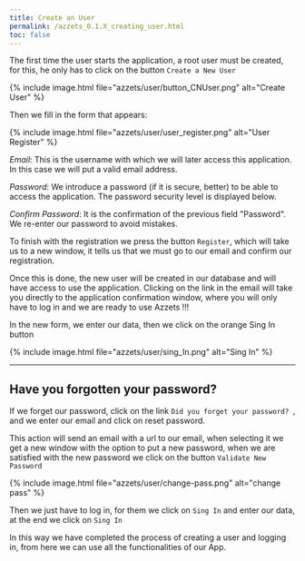 ```yaml
---
title: Create an User
permalink: /azzets_0.1.X_creating_user.html
toc: false
---
```


The first time the user starts the application, a root user must be created, for this, he only has to click on the button
 `Create a New User` 


{% include image.html file="azzets/user/button_CNUser.png" alt="Create User" %}


Then we fill in the form that appears:


{% include image.html file="azzets/user/user_register.png" alt="User Register" %}


*Email*: This is the username with which we will later access this application. In this case we will put a valid email address.  

*Password*: We introduce a password (if it is secure, better) to be able to access the application. The password security level is displayed below.  

*Confirm Password*: It is the confirmation of the previous field "Password". We re-enter our password to avoid mistakes.  

To finish with the registration we press the button `Register`, which will take us to a new window, it tells us that we must go to our email and confirm our registration.


Once this is done, the new user will be created in our database and will have access to use the application. Clicking on the link in the email will take you directly to the application confirmation window, where you will only have to log in and we are ready to use Azzets !!!

In the new form, we enter our data, then we click on the orange Sing In button


{% include image.html file="azzets/user/sing_In.png" alt="Sing In" %}  
* * * 
## Have you forgotten your password?
If we forget our password, click on the link `Did you forget your password? `, and we enter our email and click on reset password.

 
This action will send an email with a url to our email, when selecting it we get a new window with the option to put a new password, when we are satisfied with the new password we click on the button  `Validate New Password`  

{% include image.html file="azzets/user/change-pass.png" alt="change pass" %}   

Then we just have to log in, for them we click on `Sing In` and enter our data, at the end we click on `Sing In`

In this way we have completed the process of creating a user and logging in, from here we can use all the functionalities of our App.







